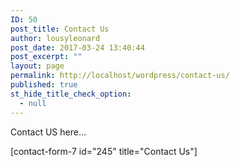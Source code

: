 ```yaml
---
ID: 50
post_title: Contact Us
author: lousyleonard
post_date: 2017-03-24 13:40:44
post_excerpt: ""
layout: page
permalink: http://localhost/wordpress/contact-us/
published: true
st_hide_title_check_option:
  - null
---
```

Contact US here...

[contact-form-7 id="245" title="Contact Us"]